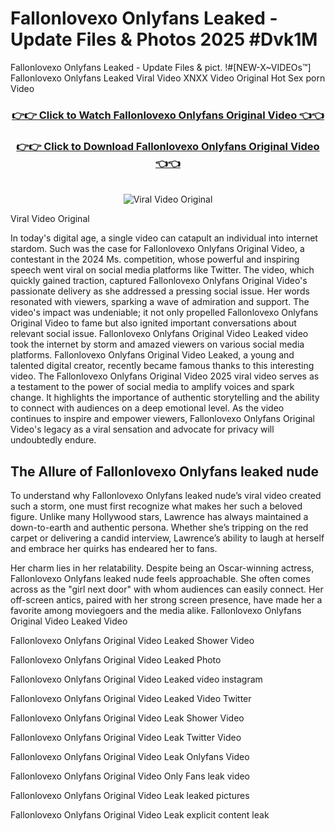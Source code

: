# Fallonlovexo Onlyfans Leaked - Update Files & Photos 2025 #Dvk1M

Fallonlovexo Onlyfans Leaked - Update Files & pict. !#[NEW-X~VIDEOs™] Fallonlovexo Onlyfans Leaked Viral Video XNXX Video Original Hot Sex porn Video
<br>
<div align="center">
<h3><a href="https://links2leaks.com?utm_source=fallonlovexo&utm_medium=gitlong" rel="nofollow">👉👉 Click to Watch Fallonlovexo Onlyfans Original Video 👈👈</a></h3>
<h3><a href="https://links2leaks.com?utm_source=fallonlovexo&utm_medium=gitlong" rel="nofollow">👉👉 Click to Download Fallonlovexo Onlyfans Original Video 👈👈</a></h3>
<br>
<a href="https://links2leaks.com?utm_source=fallonlovexo&utm_medium=gitlong" rel="nofollow"><img src="https://i.ibb.co/Gkj2r4b/banner.png" alt="Viral Video Original" style="max-width: 100%; display: inline-block;" data-target="animated-image.originalImage"></a>
</div>

Viral Video Original

In today's digital age, a single video can catapult an individual into internet stardom. Such was the case for Fallonlovexo Onlyfans Original Video, a contestant in the 2024 Ms. competition, whose powerful and inspiring speech went viral on social media platforms like Twitter.
The video, which quickly gained traction, captured Fallonlovexo Onlyfans Original Video's passionate delivery as she addressed a pressing social issue. Her words resonated with viewers, sparking a wave of admiration and support. The video's impact was undeniable; it not only propelled Fallonlovexo Onlyfans Original Video to fame but also ignited important conversations about relevant social issue.
Fallonlovexo Onlyfans Original Video Leaked video took the internet by storm and amazed viewers on various social media platforms. Fallonlovexo Onlyfans Original Video Leaked, a young and talented digital creator, recently became famous thanks to this interesting video.
The Fallonlovexo Onlyfans Original Video 2025 viral video serves as a testament to the power of social media to amplify voices and spark change. It highlights the importance of authentic storytelling and the ability to connect with audiences on a deep emotional level. As the video continues to inspire and empower viewers, Fallonlovexo Onlyfans Original Video's legacy as a viral sensation and advocate for privacy will undoubtedly endure.

<h2>The Allure of Fallonlovexo Onlyfans leaked nude</h2>


To understand why Fallonlovexo Onlyfans leaked nude’s viral video created such a storm, one must first recognize what makes her such a beloved figure. Unlike many Hollywood stars, Lawrence has always maintained a down-to-earth and authentic persona. Whether she’s tripping on the red carpet or delivering a candid interview, Lawrence’s ability to laugh at herself and embrace her quirks has endeared her to fans.

Her charm lies in her relatability. Despite being an Oscar-winning actress, Fallonlovexo Onlyfans leaked nude feels approachable. She often comes across as the "girl next door" with whom audiences can easily connect. Her off-screen antics, paired with her strong screen presence, have made her a favorite among moviegoers and the media alike.
Fallonlovexo Onlyfans Original Video Leaked Video

Fallonlovexo Onlyfans Original Video Leaked Shower Video

Fallonlovexo Onlyfans Original Video Leaked Photo

Fallonlovexo Onlyfans Original Video Leaked video instagram

Fallonlovexo Onlyfans Original Video Leaked Video Twitter

Fallonlovexo Onlyfans Original Video Leak Shower Video

Fallonlovexo Onlyfans Original Video Leak Twitter Video

Fallonlovexo Onlyfans Original Video Leak Onlyfans Video

Fallonlovexo Onlyfans Original Video Only Fans leak video

Fallonlovexo Onlyfans Original Video Leak leaked pictures

Fallonlovexo Onlyfans Original Video Leak explicit content leak